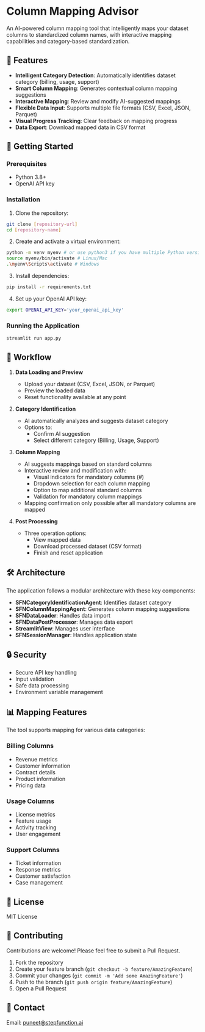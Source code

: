 # Column Mapping Advisor

An AI-powered column mapping tool that intelligently maps your dataset columns to standardized column names, with interactive mapping capabilities and category-based standardization.

## 🌟 Features

- **Intelligent Category Detection**: Automatically identifies dataset category (billing, usage, support)
- **Smart Column Mapping**: Generates contextual column mapping suggestions
- **Interactive Mapping**: Review and modify AI-suggested mappings
- **Flexible Data Input**: Supports multiple file formats (CSV, Excel, JSON, Parquet)
- **Visual Progress Tracking**: Clear feedback on mapping progress
- **Data Export**: Download mapped data in CSV format

## 🚀 Getting Started

### Prerequisites

- Python 3.8+
- OpenAI API key

### Installation

1. Clone the repository:

```bash
git clone [repository-url]
cd [repository-name]
```


2. Create and activate a virtual environment:

```bash
python -m venv myenv # or use python3 if you have multiple Python versions 
source myenv/bin/activate # Linux/Mac
.\myenv\Scripts\activate # Windows
```

3. Install dependencies:

```bash
pip install -r requirements.txt
```

4. Set up your OpenAI API key:

```bash
export OPENAI_API_KEY='your_openai_api_key'
```

### Running the Application

```bash
streamlit run app.py
```

## 🔄 Workflow

1. **Data Loading and Preview**
   - Upload your dataset (CSV, Excel, JSON, or Parquet)
   - Preview the loaded data
   - Reset functionality available at any point

2. **Category Identification**
   - AI automatically analyzes and suggests dataset category
   - Options to:
     - Confirm AI suggestion
     - Select different category (Billing, Usage, Support)

3. **Column Mapping**
   - AI suggests mappings based on standard columns
   - Interactive review and modification with:
     - Visual indicators for mandatory columns (\#)
     - Dropdown selection for each column mapping
     - Option to map additional standard columns
     - Validation for mandatory column mappings
   - Mapping confirmation only possible after all mandatory columns are mapped

4. **Post Processing**
   - Three operation options:
     - View mapped data
     - Download processed dataset (CSV format)
     - Finish and reset application

## 🛠️ Architecture

The application follows a modular architecture with these key components:

- **SFNCategoryIdentificationAgent**: Identifies dataset category
- **SFNColumnMappingAgent**: Generates column mapping suggestions
- **SFNDataLoader**: Handles data import
- **SFNDataPostProcessor**: Manages data export
- **StreamlitView**: Manages user interface
- **SFNSessionManager**: Handles application state

## 🔒 Security

- Secure API key handling
- Input validation
- Safe data processing
- Environment variable management

## 📊 Mapping Features

The tool supports mapping for various data categories:

### Billing Columns
- Revenue metrics
- Customer information
- Contract details
- Product information
- Pricing data

### Usage Columns
- License metrics
- Feature usage
- Activity tracking
- User engagement

### Support Columns
- Ticket information
- Response metrics
- Customer satisfaction
- Case management

## 📝 License

MIT License

## 🤝 Contributing

Contributions are welcome! Please feel free to submit a Pull Request.

1. Fork the repository
2. Create your feature branch (`git checkout -b feature/AmazingFeature`)
3. Commit your changes (`git commit -m 'Add some AmazingFeature'`)
4. Push to the branch (`git push origin feature/AmazingFeature`)
5. Open a Pull Request

## 📧 Contact

Email: puneet@stepfunction.ai